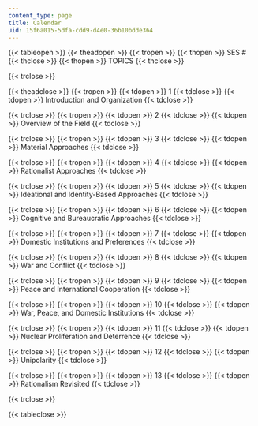 ```yaml
---
content_type: page
title: Calendar
uid: 15f6a015-5dfa-cdd9-d4e0-36b10bdde364
---
```


{{< tableopen >}}
{{< theadopen >}}
{{< tropen >}}
{{< thopen >}}
SES #
{{< thclose >}}
{{< thopen >}}
TOPICS
{{< thclose >}}

{{< trclose >}}

{{< theadclose >}}
{{< tropen >}}
{{< tdopen >}}
1
{{< tdclose >}}
{{< tdopen >}}
Introduction and Organization
{{< tdclose >}}

{{< trclose >}}
{{< tropen >}}
{{< tdopen >}}
2
{{< tdclose >}}
{{< tdopen >}}
Overview of the Field
{{< tdclose >}}

{{< trclose >}}
{{< tropen >}}
{{< tdopen >}}
3
{{< tdclose >}}
{{< tdopen >}}
Material Approaches
{{< tdclose >}}

{{< trclose >}}
{{< tropen >}}
{{< tdopen >}}
4
{{< tdclose >}}
{{< tdopen >}}
Rationalist Approaches
{{< tdclose >}}

{{< trclose >}}
{{< tropen >}}
{{< tdopen >}}
5
{{< tdclose >}}
{{< tdopen >}}
Ideational and Identity-Based Approaches
{{< tdclose >}}

{{< trclose >}}
{{< tropen >}}
{{< tdopen >}}
6
{{< tdclose >}}
{{< tdopen >}}
Cognitive and Bureaucratic Approaches
{{< tdclose >}}

{{< trclose >}}
{{< tropen >}}
{{< tdopen >}}
7
{{< tdclose >}}
{{< tdopen >}}
Domestic Institutions and Preferences
{{< tdclose >}}

{{< trclose >}}
{{< tropen >}}
{{< tdopen >}}
8
{{< tdclose >}}
{{< tdopen >}}
War and Conflict
{{< tdclose >}}

{{< trclose >}}
{{< tropen >}}
{{< tdopen >}}
9
{{< tdclose >}}
{{< tdopen >}}
Peace and International Cooperation
{{< tdclose >}}

{{< trclose >}}
{{< tropen >}}
{{< tdopen >}}
10
{{< tdclose >}}
{{< tdopen >}}
War, Peace, and Domestic Institutions
{{< tdclose >}}

{{< trclose >}}
{{< tropen >}}
{{< tdopen >}}
11
{{< tdclose >}}
{{< tdopen >}}
Nuclear Proliferation and Deterrence
{{< tdclose >}}

{{< trclose >}}
{{< tropen >}}
{{< tdopen >}}
12
{{< tdclose >}}
{{< tdopen >}}
Unipolarity
{{< tdclose >}}

{{< trclose >}}
{{< tropen >}}
{{< tdopen >}}
13
{{< tdclose >}}
{{< tdopen >}}
Rationalism Revisited
{{< tdclose >}}

{{< trclose >}}

{{< tableclose >}}